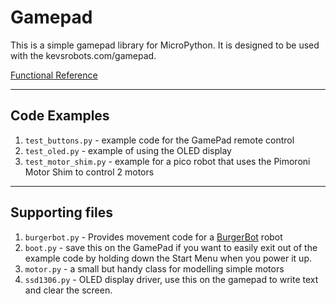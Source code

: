 # Gamepad

This is a simple gamepad library for MicroPython. It is designed to be used with the kevsrobots.com/gamepad.

[Functional Reference](functional_reference.md)

---

## Code Examples

1. `test_buttons.py` - example code for the GamePad remote control
2. `test_oled.py` - example of using the OLED display
3. `test_motor_shim.py` - example for a pico robot that uses the Pimoroni Motor Shim to control 2 motors

---

## Supporting files

1. `burgerbot.py` - Provides movement code for a [BurgerBot](https://www.kevsrobots.com/burgerbot) robot
2. `boot.py` - save this on the GamePad if you want to easily exit out of the example code by holding down the Start Menu when you power it up.
3. `motor.py` - a small but handy class for modelling simple motors
4. `ssd1306.py` - OLED display driver, use this on the gamepad to write text and clear the screen.
